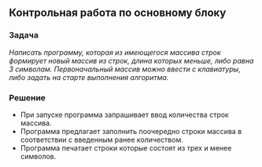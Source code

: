 ## **Контрольная работа по основному блоку**

### **Задача** 
*Написать программу, которая из имеющегося массива строк формирует новый массив из строк, длина которых меньше, либо равна 3 символам. Первоначальный массив можно ввести с клавиатуры, либо задать на старте выполнения алгоритма.*

### **Решение**
- При запуске программа запрашивает ввод количества строк массива.  
- Программа предлагает заполнить поочередно строки массива в соответствии с введенным ранее количеством. 
- Программа печатает строки которые состоят из трех и менее символов. 
